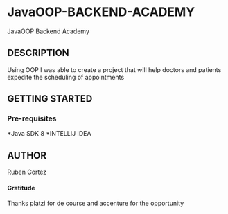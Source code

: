# JavaOOP-BACKEND-ACADEMY
JavaOOP Backend Academy

## DESCRIPTION
Using OOP I was able to create a project that will help doctors and patients expedite the scheduling of appointments 

## GETTING STARTED

### Pre-requisites
*Java SDK 8
*INTELLIJ IDEA

## AUTHOR
Ruben Cortez

#### Gratitude
Thanks platzi for de course and accenture for the opportunity

